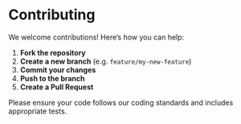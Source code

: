 # Contributing

We welcome contributions! Here’s how you can help:

1. **Fork the repository**
2. **Create a new branch** (e.g. `feature/my-new-feature`)
3. **Commit your changes**
4. **Push to the branch**
5. **Create a Pull Request**

Please ensure your code follows our coding standards and includes appropriate tests.
